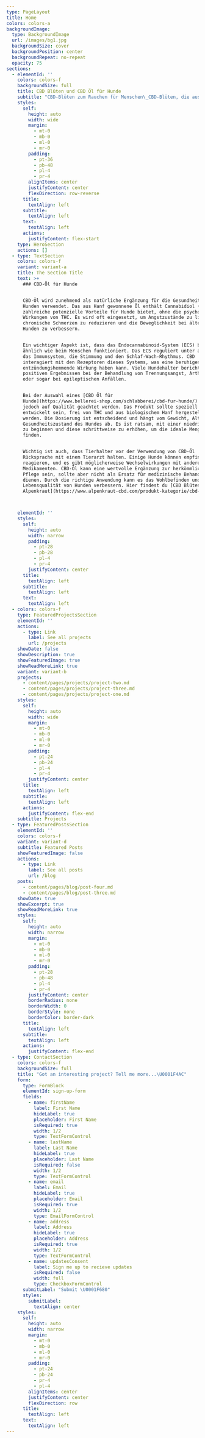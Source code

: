 ```yaml
---
type: PageLayout
title: Home
colors: colors-a
backgroundImage:
  type: BackgroundImage
  url: /images/bg1.jpg
  backgroundSize: cover
  backgroundPosition: center
  backgroundRepeat: no-repeat
  opacity: 75
sections:
  - elementId: ''
    colors: colors-f
    backgroundSize: full
    title: CBD Blüten und CBD Öl für Hunde
    subtitle: "CBD-Blüten zum Rauchen für Menschen\_CBD-Blüten, die aus der Cannabispflanze gewonnen werden, erfreuen sich bei Menschen zunehmender Beliebtheit. Sie enthalten Cannabidiol (CBD), ein nicht psychoaktives Cannabinoid, das für seine beruhigenden und entzündungshemmenden Eigenschaften bekannt ist. Beim Rauchen der Blüten wird CBD schnell über die Lunge aufgenommen, was eine schnelle Wirkung ermöglicht. Nutzer berichten häufig von Entspannung, Stressabbau und Linderung von leichten Schmerzen.Im Gegensatz zu THC-haltigem Cannabis haben CBD-Blüten keinen berauschenden Effekt und sind in vielen Ländern legal, sofern der THC-Gehalt unter einem festgelegten Grenzwert liegt. Der Geschmack variiert je nach Sorte, von fruchtig bis erdig. Es ist wichtig, qualitativ hochwertige und schadstofffreie Blüten von vertrauenswürdigen Anbietern zu wählen. Trotzdem sollte der Konsum mit Bedacht erfolgen, da Rauchen gesundheitliche Risiken birgt. Alternativen wie Vaporizer können eine schonendere Option sein."
    styles:
      self:
        height: auto
        width: wide
        margin:
          - mt-0
          - mb-0
          - ml-0
          - mr-0
        padding:
          - pt-36
          - pb-48
          - pl-4
          - pr-4
        alignItems: center
        justifyContent: center
        flexDirection: row-reverse
      title:
        textAlign: left
      subtitle:
        textAlign: left
      text:
        textAlign: left
      actions:
        justifyContent: flex-start
    type: HeroSection
    actions: []
  - type: TextSection
    colors: colors-f
    variant: variant-a
    title: The Section Title
    text: >+
      ### CBD-Öl für Hunde


      CBD-Öl wird zunehmend als natürliche Ergänzung für die Gesundheit von
      Hunden verwendet. Das aus Hanf gewonnene Öl enthält Cannabidiol (CBD), das
      zahlreiche potenzielle Vorteile für Hunde bietet, ohne die psychoaktiven
      Wirkungen von THC. Es wird oft eingesetzt, um Angstzustände zu lindern,
      chronische Schmerzen zu reduzieren und die Beweglichkeit bei älteren
      Hunden zu verbessern.


      Ein wichtiger Aspekt ist, dass das Endocannabinoid-System (ECS) bei Hunden
      ähnlich wie beim Menschen funktioniert. Das ECS reguliert unter anderem
      das Immunsystem, die Stimmung und den Schlaf-Wach-Rhythmus. CBD
      interagiert mit den Rezeptoren dieses Systems, was eine beruhigende und
      entzündungshemmende Wirkung haben kann. Viele Hundehalter berichten von
      positiven Ergebnissen bei der Behandlung von Trennungsangst, Arthritis
      oder sogar bei epileptischen Anfällen.


      Bei der Auswahl eines [CBD Öl für
      Hunde](https://www.bellerei-shop.com/schlabberei/cbd-fur-hunde/) sollte
      jedoch auf Qualität geachtet werden. Das Produkt sollte speziell für Tiere
      entwickelt sein, frei von THC und aus biologischem Hanf hergestellt
      werden. Die Dosierung ist entscheidend und hängt vom Gewicht, Alter und
      Gesundheitszustand des Hundes ab. Es ist ratsam, mit einer niedrigen Dosis
      zu beginnen und diese schrittweise zu erhöhen, um die ideale Menge zu
      finden.


      Wichtig ist auch, dass Tierhalter vor der Verwendung von CBD-Öl
      Rücksprache mit einem Tierarzt halten. Einige Hunde können empfindlich
      reagieren, und es gibt möglicherweise Wechselwirkungen mit anderen
      Medikamenten. CBD-Öl kann eine wertvolle Ergänzung zur herkömmlichen
      Pflege sein, sollte aber nicht als Ersatz für medizinische Behandlungen
      dienen. Durch die richtige Anwendung kann es das Wohlbefinden und die
      Lebensqualität von Hunden verbessern. Hier findest du [CBD Blüten von
      Alpenkraut](https://www.alpenkraut-cbd.com/produkt-kategorie/cbd-blueten/)



    elementId: ''
    styles:
      self:
        height: auto
        width: narrow
        padding:
          - pt-28
          - pb-28
          - pl-4
          - pr-4
        justifyContent: center
      title:
        textAlign: left
      subtitle:
        textAlign: left
      text:
        textAlign: left
  - colors: colors-f
    type: FeaturedProjectsSection
    elementId: ''
    actions:
      - type: Link
        label: See all projects
        url: /projects
    showDate: false
    showDescription: true
    showFeaturedImage: true
    showReadMoreLink: true
    variant: variant-b
    projects:
      - content/pages/projects/project-two.md
      - content/pages/projects/project-three.md
      - content/pages/projects/project-one.md
    styles:
      self:
        height: auto
        width: wide
        margin:
          - mt-0
          - mb-0
          - ml-0
          - mr-0
        padding:
          - pt-24
          - pb-24
          - pl-4
          - pr-4
        justifyContent: center
      title:
        textAlign: left
      subtitle:
        textAlign: left
      actions:
        justifyContent: flex-end
    subtitle: Projects
  - type: FeaturedPostsSection
    elementId: ''
    colors: colors-f
    variant: variant-d
    subtitle: Featured Posts
    showFeaturedImage: false
    actions:
      - type: Link
        label: See all posts
        url: /blog
    posts:
      - content/pages/blog/post-four.md
      - content/pages/blog/post-three.md
    showDate: true
    showExcerpt: true
    showReadMoreLink: true
    styles:
      self:
        height: auto
        width: narrow
        margin:
          - mt-0
          - mb-0
          - ml-0
          - mr-0
        padding:
          - pt-28
          - pb-48
          - pl-4
          - pr-4
        justifyContent: center
        borderRadius: none
        borderWidth: 0
        borderStyle: none
        borderColor: border-dark
      title:
        textAlign: left
      subtitle:
        textAlign: left
      actions:
        justifyContent: flex-end
  - type: ContactSection
    colors: colors-f
    backgroundSize: full
    title: "Got an interesting project? Tell me more...\U0001F4AC"
    form:
      type: FormBlock
      elementId: sign-up-form
      fields:
        - name: firstName
          label: First Name
          hideLabel: true
          placeholder: First Name
          isRequired: true
          width: 1/2
          type: TextFormControl
        - name: lastName
          label: Last Name
          hideLabel: true
          placeholder: Last Name
          isRequired: false
          width: 1/2
          type: TextFormControl
        - name: email
          label: Email
          hideLabel: true
          placeholder: Email
          isRequired: true
          width: 1/2
          type: EmailFormControl
        - name: address
          label: Address
          hideLabel: true
          placeholder: Address
          isRequired: true
          width: 1/2
          type: TextFormControl
        - name: updatesConsent
          label: Sign me up to recieve updates
          isRequired: false
          width: full
          type: CheckboxFormControl
      submitLabel: "Submit \U0001F680"
      styles:
        submitLabel:
          textAlign: center
    styles:
      self:
        height: auto
        width: narrow
        margin:
          - mt-0
          - mb-0
          - ml-0
          - mr-0
        padding:
          - pt-24
          - pb-24
          - pr-4
          - pl-4
        alignItems: center
        justifyContent: center
        flexDirection: row
      title:
        textAlign: left
      text:
        textAlign: left
---
```

